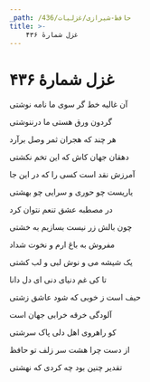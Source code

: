 ```yaml
---
_path: /حافظ-شیرازی/غزلیات/436
title: >-
    غزل شمارهٔ ۴۳۶
---
```

# غزل شمارهٔ ۴۳۶

<div class="b" id="bn1"><div class="m1"><p>آن غالیه خط گر سوی ما نامه نوشتی</p></div>
<div class="m2"><p>گردون ورق هستی ما درننوشتی</p></div></div>
<div class="b" id="bn2"><div class="m1"><p>هر چند که هجران ثمر وصل برآرد</p></div>
<div class="m2"><p>دهقان جهان کاش که این تخم نکشتی</p></div></div>
<div class="b" id="bn3"><div class="m1"><p>آمرزش نقد است کسی را که در این جا</p></div>
<div class="m2"><p>یاریست چو حوری و سرایی چو بهشتی</p></div></div>
<div class="b" id="bn4"><div class="m1"><p>در مصطبه عشق تنعم نتوان کرد</p></div>
<div class="m2"><p>چون بالش زر نیست بسازیم به خشتی</p></div></div>
<div class="b" id="bn5"><div class="m1"><p>مفروش به باغ ارم و نخوت شداد</p></div>
<div class="m2"><p>یک شیشه می و نوش لبی و لب کشتی</p></div></div>
<div class="b" id="bn6"><div class="m1"><p>تا کی غم دنیای دنی ای دل دانا</p></div>
<div class="m2"><p>حیف است ز خوبی که شود عاشق زشتی</p></div></div>
<div class="b" id="bn7"><div class="m1"><p>آلودگی خرقه خرابی جهان است</p></div>
<div class="m2"><p>کو راهروی اهل دلی پاک سرشتی</p></div></div>
<div class="b" id="bn8"><div class="m1"><p>از دست چرا هشت سر زلف تو حافظ</p></div>
<div class="m2"><p>تقدیر چنین بود چه کردی که نهشتی</p></div></div>
